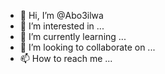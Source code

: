 - 👋 Hi, I’m @Abo3ilwa
- 👀 I’m interested in ...
- 🌱 I’m currently learning ...
- 💞️ I’m looking to collaborate on ...
- 📫 How to reach me ...

<!---
Abo3ilwa/Abo3ilwa is a ✨ special ✨ repository because its `README.md` (this file) appears on your GitHub profile.
You can click the Preview link to take a look at your changes.
--->
